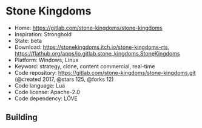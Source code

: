 # Stone Kingdoms

- Home: https://gitlab.com/stone-kingdoms/stone-kingdoms
- Inspiration: Stronghold
- State: beta
- Download: https://stonekingdoms.itch.io/stone-kingdoms-rts, https://flathub.org/apps/io.gitlab.stone_kingdoms.StoneKingdoms
- Platform: Windows, Linux
- Keyword: strategy, clone, content commercial, real-time
- Code repository: https://gitlab.com/stone-kingdoms/stone-kingdoms.git (@created 2017, @stars 125, @forks 12)
- Code language: Lua
- Code license: Apache-2.0
- Code dependency: LÖVE

## Building
